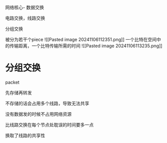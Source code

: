 网络核心- 数据交换


电路交换，线路交换

分组交换

被分为若干个piece
![[Pasted image 20241106112351.png]]
一个比特在空间中的传输距离，一个比特传输所需的时间
![[Pasted image 20241106113235.png]]


# 分组交换
packet

先存储再转发

不存储的话会占用多个线路，导致无法共享

没有数据发的时候不占用网络资源

比线路交换在每个节点处耽误的时间要多一点

换取了线路的共享性


